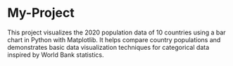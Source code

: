 # My-Project
This project visualizes the 2020 population data of 10 countries using a bar chart in Python with Matplotlib. It helps compare country populations and demonstrates basic data visualization techniques for categorical data inspired by World Bank statistics.
